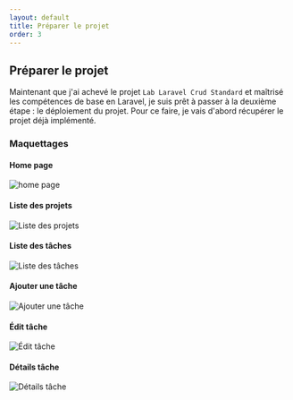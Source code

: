 ```yaml
---
layout: default
title: Préparer le projet
order: 3
---
```

<!--  -->

## Préparer le projet
Maintenant que j'ai achevé le projet `Lab Laravel Crud Standard` et maîtrisé les compétences de base en Laravel, je suis prêt à passer à la deuxième étape : le déploiement du projet. Pour ce faire, je vais d'abord récupérer le projet déjà implémenté.

### Maquettages
#### Home page
![home page]({{site.baseurl}}/3.Préparer-le-projet/images/1.home_page.png)

#### Liste des projets
![Liste des projets]({{site.baseurl}}/3.Préparer-le-projet/images/2.Liste_des_projets.png)

#### Liste des tâches
![Liste des tâches]({{site.baseurl}}/3.Préparer-le-projet/images/3.Liste_des_tâches.png)

#### Ajouter une tâche
![Ajouter une tâche]({{site.baseurl}}/3.Préparer-le-projet/images/4.Ajouter_une_tâche.png)

#### Édit tâche
![Édit tâche]({{site.baseurl}}/3.Préparer-le-projet/images/5.Edit_tâche.png)

#### Détails tâche
![Détails tâche]({{site.baseurl}}/3.Préparer-le-projet/images/6.Détails_tâche.png)